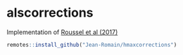 # alscorrections

Implementation of [Roussel et al (2017)](https://doi.org/10.1016/j.jag.2023.103267)

```r
remotes::install_github("Jean-Romain/hmaxcorrections")
```


